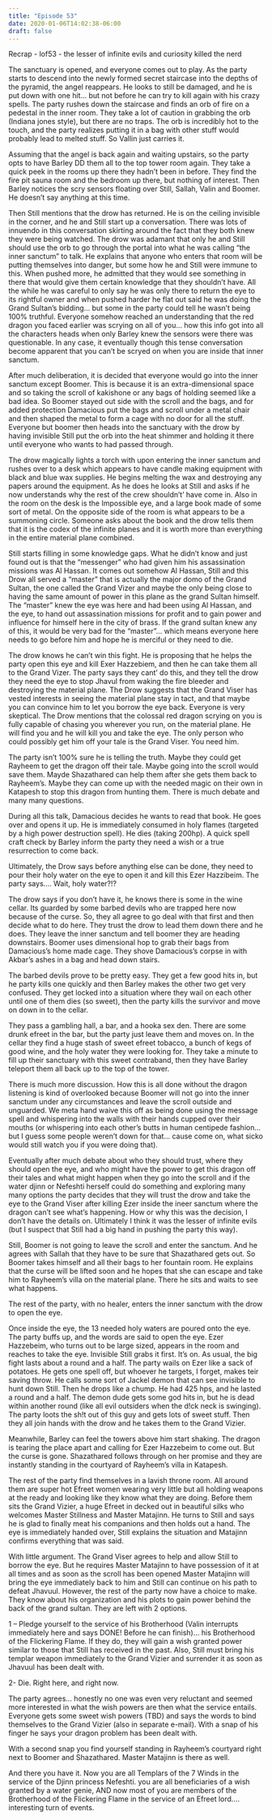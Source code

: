 ```yaml
---
title: "Episode 53"
date: 2020-01-06T14:02:38-06:00
draft: false
---
```


Recrap - lof53 - the lesser of infinite evils and curiosity killed the nerd
 
The sanctuary is opened, and everyone comes out to play. As the party starts to descend into the newly formed secret staircase into the depths of the pyramid, the angel reappears. He looks to still be damaged, and he is put down with one hit… but not before he can try to kill again with his crazy spells. The party rushes down the staircase and finds an orb of fire on a pedestal in the inner room. They take a lot of caution in grabbing the orb (Indiana jones style), but there are no traps. The orb is incredibly hot to the touch, and the party realizes putting it in a bag with other stuff would probably lead to melted stuff. So Vallin just carries it. 
 
Assuming that the angel is back again and waiting upstairs, so the party opts to have Barley DD them all to the top tower room again. They take a quick peek in the rooms up there they hadn’t been in before. They find the fire pit sauna room and the bedroom up there, but nothing of interest. Then Barley notices the scry sensors floating over Still, Sallah, Valin and Boomer. He doesn’t say anything at this time. 
 
Then Still mentions that the drow has returned. He is on the ceiling invisible in the corner, and he and Still start up a conversation. There was lots of innuendo in this conversation skirting around the fact that they both knew they were being watched. The drow was adamant that only he and Still should use the orb to go through the portal into what he was calling “the inner sanctum” to talk. He explains that anyone who enters that room will be putting themselves into danger, but some how he and Still were immune to this. When pushed more, he admitted that they would see something in there that would give them certain knowledge that they shouldn’t have. All the while he was careful to only say he was only there to return the eye to its rightful owner and when pushed harder he flat out said he was doing the Grand Sultan’s bidding… but some in the party could tell he wasn’t being 100% truthful. Everyone somehow reached an understanding that the red dragon you faced earlier was scrying on all of you… how this info got into all the characters heads when only Barley knew the sensors were there was questionable. In any case, it eventually though this tense conversation become apparent that you can’t be scryed on when you are inside that inner sanctum. 
 
After much deliberation, it is decided that everyone would go into the inner sanctum except Boomer. This is because it is an extra-dimensional space and so taking the scroll of kakishone or any bags of holding seemed like a bad idea. So Boomer stayed out side with the scroll and the bags, and for added protection Damacious put the bags and scroll under a metal chair and then shaped the metal to form a cage with no door for all the stuff. Everyone but boomer then heads into the sanctuary with the drow by having invisible Still put the orb into the heat shimmer and holding it there until everyone who wants to had passed through.  
 
The drow magically lights a torch with upon entering the inner sanctum and rushes over to a desk which appears to have candle making equipment with black and blue wax supplies. He begins melting the wax and destroying any papers around the equipment. As he does he looks at Still and asks if he now understands why the rest of the crew shouldn’t’ have come in. Also in the room on the desk is the Impossible eye, and a large book made of some sort of metal. On the opposite side of the room is what appears to be a summoning circle. Someone asks about the book and the drow tells them that it is the codex of the infinite planes and it is worth more than everything in the entire material plane combined. 
 
Still starts filling in some knowledge gaps. What he didn’t know and just found out is that the “messenger” who had given him his assassination missions was Al Hassan. It comes out somehow Al Hassan, Still and this Drow all served a “master” that is actually the major domo of the Grand Sultan, the one called the Grand Vizer and maybe the only being close to having the same amount of power in this plane as the grand Sultan himself. The “master” knew the eye was here and had been using Al Hassan, and the eye, to hand out assassination missions for profit and to gain power and influence for himself here in the city of brass. If the grand sultan knew any of this, it would be very bad for the “master”… which means everyone here needs to go before him and hope he is merciful or they need to die. 
 
The drow knows he can’t win this fight. He is proposing that he helps the party open this eye and kill Exer Hazzebiem, and then he can take them all to the Grand Vizer. The party says they cant’ do this, and they tell the drow they need the eye to stop Jhavul from waking the fire bleeder and destroying the material plane. The Drow suggests that the Grand Viser has vested interests in seeing the material plane stay in tact, and that maybe you can convince him to let you borrow the eye back. Everyone is very skeptical. The Drow mentions that the colossal red dragon scrying on you is fully capable of chasing you wherever you run, on the material plane. He will find you and he will kill you and take the eye. The only person who could possibly get him off your tale is the Grand Viser. You need him. 
 
The party isn’t 100% sure he is telling the truth. Maybe they could get Rayheem to get the dragon off their tale. Maybe going into the scroll would save them. Mayde Shazathared can help them after she gets them back to Rayheem’s. Maybe they can come up with the needed magic on their own in Katapesh to stop this dragon from hunting them. There is much debate and many many questions. 
 
During all this talk, Damacious decides he wants to read that book. He goes over and opens it up. He is immediately consumed in holy flames (targeted by a high power destruction spell). He dies (taking 200hp). A quick spell craft check by Barley inform the party they need a wish or a true resurrection to come back. 
 
Ultimately, the Drow says before anything else can be done, they need to pour their holy water on the eye to open it and kill this Ezer Hazzibeim. The party says…. Wait, holy water?!?
 
The drow says if you don’t have it, he knows there is some in the wine cellar. Its guarded by some barbed devils who are trapped here now because of the curse. So, they all agree to go deal with that first and then decide what to do here. They trust the drow to lead them down there and he does. They leave the inner sanctum and tell boomer they are heading downstairs. Boomer uses dimensional hop to grab their bags from Damacious’s home made cage. They shove Damacious’s corpse in with Akbar’s ashes in a bag and head down stairs. 
 
The barbed devils prove to be pretty easy. They get a few good hits in, but he party kills one quickly and then Barley makes the other two get very confused. They get locked into a situation where they wail on each other until one of them dies (so sweet), then the party kills the survivor and move on down in to the cellar.
 
They pass a gambling hall, a bar, and a hooka sex den. There are some drunk efreet in the bar, but the party just leave them and moves on. In the cellar they find a huge stash of sweet efreet tobacco, a bunch of kegs of good wine, and the holy water they were looking for. They take a minute to fill up their sanctuary with this sweet contraband, then they have Barley teleport them all back up to the top of the tower. 
 
There is much more discussion. How this is all done without the dragon listening is kind of overlooked because Boomer will not go into the inner sanctum under any circumstances and leave the scroll outside and unguarded. We meta hand waive this off as being done using the message spell and whispering into the walls with their hands cupped over their mouths (or whispering into each other’s butts in human centipede fashion… but I guess some people weren’t down for that… cause come on, what sicko would still watch you if you were doing that). 
 
Eventually after much debate about who they should trust, where they should open the eye, and who might have the power to get this dragon off their tales and what might happen when they go into the scroll and if the water djinn or Nefeshti herself could do something and exploring many many options the party decides that they will trust the drow and take the eye to the Grand Viser after killing Ezer inside the ineer sanctum where the dragon can’t see what’s happening. How or why this was the decision, I don’t have the details on. Ultimately I think it was the lesser of infinite evils (but I suspect that Still had a big hand in pushing the party this way). 
 
Still, Boomer is not going to leave the scroll and enter the sanctum. And he agrees with Sallah that they have to be sure that Shazathared gets out. So Boomer takes himself and all their bags to her fountain room. He explains that the curse will be lifted soon and he hopes that she can escape and take him to Rayheem’s villa on the material plane. There he sits and waits to see what happens.
 
The rest of the party, with no healer, enters the inner sanctum with the drow to open the eye. 
 
Once inside the eye, the 13 needed holy waters are poured onto the eye. The party buffs up, and the words are said to open the eye. Ezer Hazzebeim, who turns out to be large sized, appears in the room and reaches to take the eye. Invisible Still grabs it first. It’s on. As usual, the big fight lasts about a round and a half. The party wails on Ezer like a sack of potatoes. He gets one spell off, but whoever he targets, I forget, makes teir saving throw. He calls some sort of Jackel demon that can see invisible to hunt down Still. Then he drops like a chump. He had 425 hps, and he lasted a round and a half. The demon dude gets some god hits in, but he is dead within another round (like all evil outsiders when the d!ck neck is swinging). The party loots the sh!t out of this guy and gets lots of sweet stuff. Then they all join hands with the drow and he takes them to the Grand Vizier.
 
Meanwhile, Barley can feel the towers above him start shaking. The dragon is tearing the place apart and calling for Ezer Hazzebeim to come out. But the curse is gone. Shazathared follows through on her promise and they are instantly standing in the courtyard of Rayheem’s villa in Katapesh. 
 
The rest of the party find themselves in a lavish throne room. All around them are super hot Efreet women wearing very little but all holding weapons at the ready and looking like they know what they are doing. Before them sits the Grand Vizier, a huge Efreet in decked out in beautiful silks who welcomes Master Stillness and Master Matajinn. He turns to Still and says he is glad to finally meat his companions and then holds out a hand. The eye is immediately handed over, Still explains the situation and Matajinn confirms everything that was said. 
 
With little argument. The Grand Viser agrees to help and allow Still to borrow the eye. But he requires Master Matajinn to have possession of it at all times and as soon as the scroll has been opened Master Matajinn will bring the eye immediately back to him and Still can continue on his path to defeat Jhavuul. However, the rest of the party now have a choice to make. They know about his organization and his plots to gain power behind the back of the grand sultan. They are left with 2 options. 
 
1 – Pledge yourself to the service of his Brotherhood (Valin interrupts immediately here and says DONE! Before he can finish)… his Brotherhood of the Flickering Flame. If they do, they will gain a wish granted power similar to those that Still has received in the past. Also, Still must bring his templar weapon immediately to the Grand Vizier and surrender it as soon as Jhavuul has been dealt with. 
 
2- Die. Right here, and right now. 
 
The party agrees… honestly no one was even very reluctant and seemed more interested in what the wish powers are then what the service entails. Everyone gets some sweet wish powers (TBD) and says the words to bind themselves to the Grand Vizier (also in separate e-mail). With a snap of his finger he says your dragon problem has been dealt with.
 
With a second snap you find yourself standing in Rayheem’s courtyard right next to Boomer and Shazathared. Master Matajinn is there as well. 
 
And there you have it. Now you are all Templars of the 7 Winds in the service of the Djinn princess Nefeshti. you are all beneficiaries of a wish granted by a water genie, AND now most of you are members of the Brotherhood of the Flickering Flame in the service of an Efreet lord…. interesting turn of events. 
